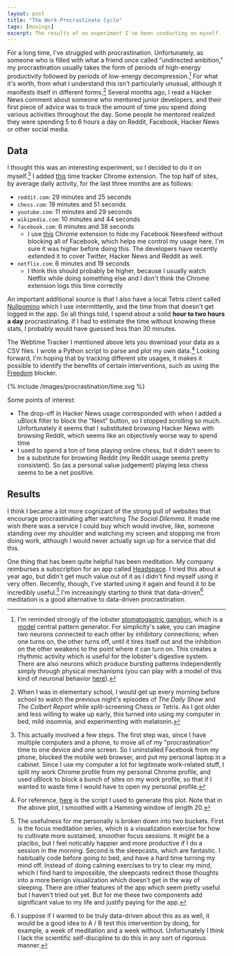 ```yaml
---
layout: post
title: "The Work-Procrastinate Cycle"
tags: [musings]
excerpt: The results of an experiment I've been conducting on myself.
---
```


For a long time, I've struggled with procrastination. Unfortunately, as someone who is filled with what a friend once called "undirected ambition," my procrastination usually takes the form of periods of high-energy productivity followed by periods of low-energy decompression.[^crab-ganglion] For what it's worth, from what I understand this isn't particularly unusual, although it manifests itself in different forms.[^procrastination] Several months ago, I read a Hacker News comment about someone who mentored junior developers, and their first piece of advice was to track the amount of time you spend doing various activities throughout the day. Some people he mentored realized they were spending 5 to 6 hours a day on Reddit, Facebook, Hacker News or other social media.

## Data

I thought this was an interesting experiment, so I decided to do it on myself.[^methods] I added [this][webtime-tracker] time tracker Chrome extension. The top half of sites, by average daily activity, for the last three months are as follows:

- `reddit.com`: 29 minutes and 25 seconds
- `chess.com`: 19 minutes and 51 seconds
- `youtube.com`: 11 minutes and 29 seconds
- `wikipedia.com`: 10 minutes and 44 seconds
- `facebook.com`: 6 minutes and 38 seconds
  - I use [this][newsfeed-eradicator] Chrome extension to hide my Facebook Newsfeed without blocking all of Facebook, which helps me control my usage here. I'm sure it was higher before doing this. The developers have recently extended it to cover Twitter, Hacker News and Reddit as well.
- `netflix.com`: 6 minutes and 19 seconds
  - I think this should probably be higher, because I usually watch Netflix while doing something else and I don't think the Chrome extension logs this time correctly

An important additional source is that I also have a local Tetris client called [Nullpomino][nullpomino] which I use intermittently, and the time from that doesn't get logged in the app. So all things told, I spend about a solid **hour to two hours a day** procrastinating. If I had to estimate the time without knowing these stats, I probably would have guessed less than 30 minutes.

The Webtime Tracker I mentioned above lets you download your data as a CSV files. I wrote a Python script to parse and plot my own data.[^python-script] Looking forward, I'm hoping that by tracking different site usages, it makes it possible to identify the benefits of certain interventions, such as using the [Freedom][freedom] blocker.

{% include /images/procrastination/time.svg %}

Some points of interest:

- The drop-off in Hacker News usage corresponded with when I added a uBlock filter to block the "Next" button, so I stopped scrolling so much. Unfortunately it seems that I substituted browsing Hacker News with browsing Reddit, which seems like an objectively worse way to spend time
- I used to spend a ton of time playing online chess, but it didn't seem to be a substitute for browsing Reddit (my Reddit usage seems pretty consistent). So (as a personal value judgement) playing less chess seems to be a net positive.

## Results

I think I became a lot more cognizant of the strong pull of websites that encourage procrastinating after watching *The Social Dilemma*. It made me wish there was a service I could buy which would involve, like, someone standing over my shoulder and watching my screen and stopping me from doing work, although I would never actually sign up for a service that did this.

One thing that has been quite helpful has been meditation. My company reimburses a subscription for an app called [Headspace][headspace-app]. I tried this about a year ago, but didn't get much value out of it as I didn't find myself using it very often. Recently, though, I've started using it again and found it to be incredibly useful.[^headspace] I'm increasingly starting to think that data-driven[^headspace-experiment] meditation is a good alternative to data-driven procrastination.

[^crab-ganglion]: I'm reminded strongly of the lobster [stomatogastric ganglion][lobster-ganglion], which is a [model][central-pattern-generator] central pattern generator. For simplicity's sake, you can imagine two neurons connected to each other by inhibitory connections; when one turns on, the other turns off, until it tires itself out and the inhibition on the other weakens to the point where *it* can turn on. This creates a rhythmic activity which is useful for the lobster's digestive system. There are also neurons which produce bursting patterns independently simply through physical mechanisms (you can play with a model of this kind of neuronal behavior [here][neuron-models]).

[^procrastination]: When I was in elementary school, I would get up every morning before school to watch the previous night's episodes of *The Daily Show* and *The Colbert Report* while split-screening Chess or Tetris. As I got older and less willing to wake up early, this turned into using my computer in bed, mild insomnia, and experimenting with melatonin.

[^methods]: This actually involved a few steps. The first step was, since I have multiple computers and a phone, to move all of my "procrastination" time to one device and one screen. So I uninstalled Facebook from my phone, blocked the mobile web browser, and put my personal laptop in a cabinet. Since I use my computer a lot for legitimate work-related stuff, I split my work Chrome profile from my personal Chrome profile, and used uBlock to block a bunch of sites on my work profile, so that if I wanted to waste time I would have to open my personal profile.

[^headspace]: The usefulness for me personally is broken down into two buckets. First is the focus meditation series, which is a visualization exercise for how to cultivate more sustained, smoother focus sessions. It might be a placibo, but I feel noticably happier and more productive if I do a session in the morning. Second is the sleepcasts, which are fantastic. I habitually code before going to bed, and have a hard time turning my mind off. Instead of doing calming exercises to try to clear my mind, which I find hard to impossible, the sleepcasts redirect those thoughts into a more benign visualization which doesn't get in the way of sleeping. There are other features of the app which seem pretty useful but I haven't tried out yet. But for me these two components add significant value to my life and justify paying for the app.

[^headspace-experiment]: I suppose if I wanted to be truly data-driven about this as as well, it would be a good idea to A / B test this intervention by doing, for example, a week of meditation and a week without. Unfortunately I think I lack the scientific self-discipline to do this in any sort of rigorous manner.

[^python-script]: For reference, [here][python-script] is the script I used to generate this plot. Note that in the above plot, I smoothed with a Hamming window of length 20.

[lobster-ganglion]: https://www.sciencedirect.com/topics/agricultural-and-biological-sciences/stomatogastric-ganglion
[central-pattern-generator]: https://en.wikipedia.org/wiki/Central_pattern_generator
[neuron-models]: https://lightning.bolte.cc/#/posts/neuron_models
[webtime-tracker]: https://chrome.google.com/webstore/detail/webtime-tracker/ppaojnbmmaigjmlpjaldnkgnklhicppk?hl=en
[newsfeed-eradicator]: https://chrome.google.com/webstore/detail/news-feed-eradicator-for/fjcldmjmjhkklehbacihaiopjklihlgg?hl=en
[nullpomino]: https://github.com/nullpomino/nullpomino
[headspace-app]: https://www.headspace.com/headspace-meditation-app
[freedom]: https://freedom.to/
[python-script]: https://gist.github.com/codekansas/375c4a2f1ecd26d7fc0501f418de5032
